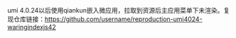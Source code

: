 umi 4.0.24以后使用qiankun嵌入微应用，拉取到资源后主应用菜单下未渲染。复现仓库链接：https://github.com/username/reproduction-umi4024-waringindexjs42
